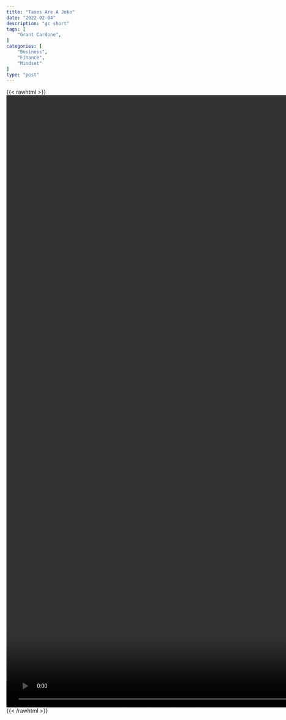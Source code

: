 ```yaml
---
title: "Taxes Are A Joke"
date: "2022-02-04"
description: "gc short"
tags: [
    "Grant Cardone",
]
categories: [
    "Business",
    "Finance",
    "Mindset"
]
type: "post"
---
```

{{< rawhtml >}}
    <video style="height:40vh;width:auto" overflow="hidden" controls>
        <source src="https://clips.dev00ps.com/Grant_Cardone/How_to_Reduce_Your_Taxes_shorts.mp4" type="video/mp4"> 
    </video>
{{< /rawhtml >}}